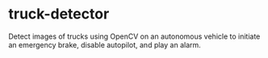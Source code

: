# truck-detector
Detect images of trucks using OpenCV on an autonomous vehicle to initiate an emergency brake, disable autopilot, and play an alarm.
